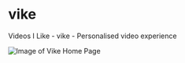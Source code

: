 # vike

Videos I Like - vike - Personalised video experience


![Image of Vike Home Page](https://farm9.staticflickr.com/8580/16238702054_80829cfdca_z.jpg)

